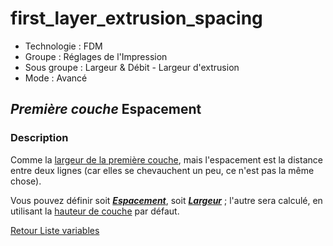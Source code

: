 # first_layer_extrusion_spacing

* Technologie : FDM
* Groupe : Réglages de l'Impression
* Sous groupe : Largeur & Débit - Largeur d'extrusion
* Mode : Avancé

## *Première couche* Espacement

### Description

Comme la [largeur de la première couche](first_layer_extrusion_width.md), mais l'espacement est la distance entre deux lignes (car elles se chevauchent un peu, ce n'est pas la même chose).

Vous pouvez définir soit ***[Espacement](first_layer_extrusion_spacing.md)***, soit  ***[Largeur](first_layer_extrusion_width.md)***  ; l'autre sera calculé, en utilisant la [hauteur de couche](layer_height.md) par défaut.

[Retour Liste variables](variable_list.md)